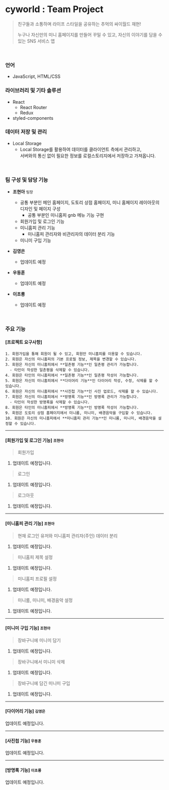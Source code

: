 # cyworld : Team Project
> 친구들과 소통하며 라이프 스타일을 공유하는 추억의 싸이월드 재현!
>
> 누구나 자신만의 미니 홈페이지를 만들어 꾸밀 수 있고, 자신의 이야기를 담을 수 있는 SNS 서비스 앱

<br />   

### 언어
- JavaScript, HTML/CSS
### 라이브러리 및 기타 솔루션
- React
  - React Router
  - Redux
- styled-components
### 데이터 저장 및 관리
- Local Storage
  - Local Storage를 활용하여 데이터를 클라이언트 측에서 관리하고, <br />
    서버와의 통신 없이 필요한 정보를 로컬스토리지에서 저장하고 가져옵니다.

<br />   

### 팀 구성 및 담당 기능
- **조현아**  `팀장`
  - 공통 부분인 메인 홈페이지, 도토리 상점 홈페이지, 미니 홈페이지 레이아웃의 디자인 및 페이지 구성
    - 공통 부분인 미니홈피 gnb 메뉴 기능 구현
  - 회원가입 및 로그인 기능
  - 미니홈피 관리 기능
    - 미니홈피 관리자와 비관리자의 데이터 분리 기능
  - 미니미 구입 기능
     
- **김영은**
  - 업데이트 예정
 
- **우동훈**
  - 업데이트 예정

- **이초롱**
  - 업데이트 예정

 
<br />    

### 주요 기능
#### [프로젝트 요구사항]
```
1. 회원가입을 통해 회원이 될 수 있고, 회원만 미니홈피를 이용할 수 있습니다.
2. 회원은 자신의 미니홈피의 기본 프로필 정보, 제목을 변경할 수 있습니다.
3. 회원은 자신의 미니홈피에서 **일촌평 기능**인 일촌평 관리가 가능합니다.
  - 타인이 작성한 일촌평을 삭제할 수 있습니다.
4. 회원은 타인의 미니홈피에서 **일촌평 기능**인 일촌평 작성이 가능합니다.
5. 회원은 자신의 미니홈피에서 **다이어리 기능**인 다이어리 작성, 수정, 삭제를 할 수 있습니다.
6. 회원은 자신의 미니홈피에서 **사진첩 기능**인 사진 업로드, 삭제를 할 수 있습니다.
7. 회원은 자신의 미니홈피에서 **방명록 기능**인 방명록 관리가 가능합니다.
  - 타인이 작성한 방명록을 삭제할 수 있습니다.
8. 회원은 타인의 미니홈피에서 **방명록 기능**인 방명록 작성이 가능합니다.
9. 회원은 도토리 상점 홈페이지에서 미니룸, 미니미, 배경음악을 구입할 수 있습니다.
10. 회원은 자신의 미니홈피에서 **미니홈피 관리 기능**인 미니룸, 미니미, 배경음악을 설정할 수 있습니다.
```
----
#### [회원가입 및 로그인 기능] `조현아`   
> 회원가입
  1. 업데이트 예정입니다.
     
> 로그인
  1. 업데이트 예정입니다.

> 로그아웃
  1. 업데이트 예정입니다.

----
#### [미니홈피 관리 기능] `조현아`   
> 현재 로그인 유저와 미니홈피 관리자(주인) 데이터 분리
  1. 업데이트 예정입니다.
     
> 미니홈피 제목 설정
  1. 업데이트 예정입니다.

> 미니홈피 프로필 설정
  1. 업데이트 예정입니다.

> 미니룸, 미니미, 배경음악 설정
  1. 업데이트 예정입니다.

----
#### [미니미 구입 기능] `조현아`   
> 장바구니에 미니미 담기
  1. 업데이트 예정입니다.
     
> 장바구니에서 미니미 삭제
  1. 업데이트 예정입니다.

> 장바구니에 담긴 미니미 구입
  1. 업데이트 예정입니다.

----
#### [다이어리 기능] `김영은`  
업데이트 예정입니다.

----
#### [사진첩 기능] `우동훈`  
업데이트 예정입니다.

----
#### [방명록 기능] `이초롱` 
업데이트 예정입니다.
